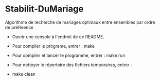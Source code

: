 # Stabilit-DuMariage
Algorithme de recherche de mariages optimaux entre ensembles par ordre de préférence

- Ouvrir une console à l'endroit de ce README.

- Pour compiler le programe, entrer :
make

- Pour compiler et lancer le programme, entrer :
make run

- Pour nettoyer le répertoire des fichiers temporaires, entrer :
- make clean